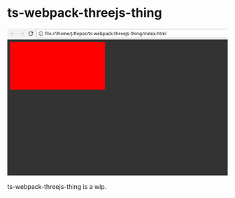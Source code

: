 # ts-webpack-threejs-thing

<p align="center">
  <img src="./screenshots/picture.png" alt="a picture of the thing"
       width="650">
</p>

ts-webpack-threejs-thing is a wip.
